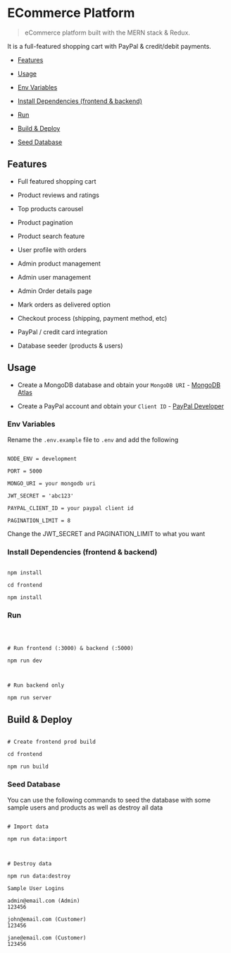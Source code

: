 # ECommerce Platform

  

> eCommerce platform built with the MERN stack & Redux.


It is a full-featured shopping cart with PayPal & credit/debit payments. 

  

<!-- toc -->

  

- [Features](#features)

- [Usage](#usage)

- [Env Variables](#env-variables)

- [Install Dependencies (frontend & backend)](#install-dependencies-frontend--backend)

- [Run](#run)

- [Build & Deploy](#build--deploy)

- [Seed Database](#seed-database)
  

<!-- tocstop -->

  

## Features

  

- Full featured shopping cart

- Product reviews and ratings

- Top products carousel

- Product pagination

- Product search feature

- User profile with orders

- Admin product management

- Admin user management

- Admin Order details page

- Mark orders as delivered option

- Checkout process (shipping, payment method, etc)

- PayPal / credit card integration

- Database seeder (products & users)

  

## Usage

  

- Create a MongoDB database and obtain your `MongoDB URI` - [MongoDB Atlas](https://www.mongodb.com/cloud/atlas/register)

- Create a PayPal account and obtain your `Client ID` - [PayPal Developer](https://developer.paypal.com/)

  

### Env Variables

  

Rename the `.env.example` file to `.env` and add the following

  

```

NODE_ENV = development

PORT = 5000

MONGO_URI = your mongodb uri

JWT_SECRET = 'abc123'

PAYPAL_CLIENT_ID = your paypal client id

PAGINATION_LIMIT = 8

```

  

Change the JWT_SECRET and PAGINATION_LIMIT to what you want

  

### Install Dependencies (frontend & backend)

  

```

npm install

cd frontend

npm install

```

  

### Run

  

```

  

# Run frontend (:3000) & backend (:5000)

npm run dev

  

# Run backend only

npm run server

```

  

## Build & Deploy

  

```

# Create frontend prod build

cd frontend

npm run build

```

  

### Seed Database

  

You can use the following commands to seed the database with some sample users and products as well as destroy all data

  

```

# Import data

npm run data:import

  

# Destroy data

npm run data:destroy

```

```
Sample User Logins

admin@email.com (Admin)
123456

john@email.com (Customer)
123456

jane@email.com (Customer)
123456